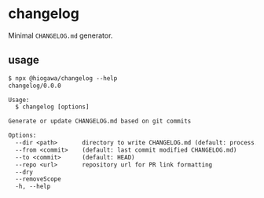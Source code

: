 # changelog

Minimal `CHANGELOG.md` generator.

## usage

<!--
%template-input-start:help%

```txt
$ npx @hiogawa/changelog --help
{%shell node ./bin/cli.js --help %}
```

%template-input-end:help%
-->

<!-- %template-output-start:help% -->

```txt
$ npx @hiogawa/changelog --help
changelog/0.0.0

Usage:
  $ changelog [options]

Generate or update CHANGELOG.md based on git commits

Options:
  --dir <path>       directory to write CHANGELOG.md (default: process.cwd())
  --from <commit>    (default: last commit modified CHANGELOG.md)
  --to <commit>      (default: HEAD)
  --repo <url>       repository url for PR link formatting
  --dry
  --removeScope
  -h, --help
```

<!-- %template-output-end:help% -->
